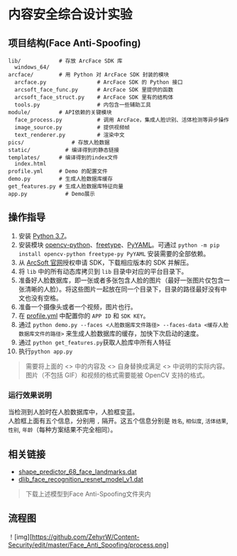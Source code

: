 # 内容安全综合设计实验

## 项目结构(Face Anti-Spoofing)

```text
lib/            # 存放 ArcFace SDK 库
  windows_64/
arcface/        # 用 Python 对 ArcFace SDK 封装的模块
  arcface.py                # ArcFace SDK 的 Python 接口
  arcsoft_face_func.py      # ArcFace SDK 里提供的函数
  arcsoft_face_struct.py    # ArcFace SDK 里有的结构体
  tools.py                  # 内包含一些辅助工具
module/         # API依赖的关键模块
  face_process.py           # 调用 ArcFace，集成人脸识别、活体检测等异步操作
  image_source.py           # 提供视频帧
  text_renderer.py          # 渲染中文
pics/		        # 存放人脸数据
static/		      # 编译得到的静态链接
templates/      # 编译得到的index文件
  index.html
profile.yml     # Demo 的配置文件
demo.py         # 生成人脸数据库缓存
get_features.py # 生成人脸数据库特征向量
app.py		      # Demo展示
```

## 操作指导

1. 安装 [Python 3.7](https://www.python.org/downloads)。
2. 安装模块 [opencv-python](https://pypi.org/project/opencv-python)、[freetype](https://pypi.org/project/freetype-py)、[PyYAML](https://pypi.org/project/PyYAML)。可通过 `python -m pip install opencv-python freetype-py PyYAML` 安装需要的全部依赖。
3. 从 [ArcSoft 官网](https://ai.arcsoft.com.cn/product/arcface.html)授权申请 SDK，下载相应版本的 SDK 并解压。
4. 将 `lib` 中的所有动态库拷贝到 `lib` 目录中对应的平台目录下。
5. 准备好人脸数据库，即一张或者多张包含人脸的图片（最好一张图片仅包含一张清晰的人脸）。将这些图片一起放在同一个目录下，目录的路径最好没有中文也没有空格。
6. 准备一个摄像头或者一个视频，图片也行。
7. 在 [profile.yml](profile.yml) 中配置你的 `APP ID` 和 `SDK KEY`。
8. 通过 `python demo.py --faces <人脸数据库文件路径> --faces-data <缓存人脸数据库文件的路径>` 来生成人脸数据库的缓存，加快下次启动的速度。 
9. 通过 `python get_features.py`获取人脸库中所有人特征
10. 执行`python app.py`

> 需要将上面的 <> 中的内容及 <> 自身替换成满足 <> 中说明的实际内容。 
> 图片（不包括 GIF）和视频的格式需要能被 OpenCV 支持的格式。

### 运行效果说明

当检测到人脸时在人脸数据库中，人脸框变蓝。  
人脸框上面有五个信息，分别用 `,` 隔开。这五个信息分别是 `姓名`, `相似度`, `活体结果`, `性别`, `年龄`（每种方案结果不完全相同）。

## 相关链接

- [shape_predictor_68_face_landmarks.dat](http://dlib.net/files/shape_predictor_68_face_landmarks.dat.bz2)
- [dlib_face_recognition_resnet_model_v1.dat](http://dlib.net/files/)

> 下载上述模型到Face Anti-Spoofing文件夹内

## 流程图
！[img][https://github.com/ZehyrW/Content-Security/edit/master/Face_Anti_Spoofing/process.png]

